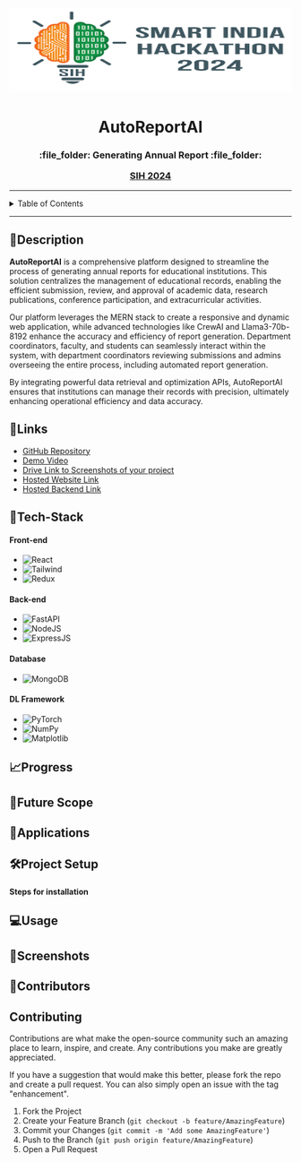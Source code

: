 <h1 align="center">
  <a href="https://github.com/CommunityOfCoders/Inheritance-2023">
    <img src="./Assets/sih.png" alt="SIH 2024" width="600" height="150">
  </a>
  
</h1>
<p>
<h1 align = "center"> <strong>AutoReportAI</strong></h1>

<h3 align = "center">

</p>
 :file_folder: Generating Annual Report :file_folder:

[SIH 2024](:file_folder:)</h3>

</div>
<hr>

<details>
<summary>Table of Contents</summary>

- [Description](#description)
- [Links](#links)
- [Tech Stack](#tech-stack)
- [Progress](#progress)
- [Future Scope](#future-scope)
- [Applications](#applications)
- [Project Setup](#project-setup)
- [Usage](#usage)
- [Contributors](#team-members)
- [Screenshots](#screenshots)

</details>
<hr>

## 📝Description

**AutoReportAI** is a comprehensive platform designed to streamline the process of generating annual reports for educational institutions. This solution centralizes the management of educational records, enabling the efficient submission, review, and approval of academic data, research publications, conference participation, and extracurricular activities.

Our platform leverages the MERN stack to create a responsive and dynamic web application, while advanced technologies like CrewAI and Llama3-70b-8192 enhance the accuracy and efficiency of report generation. Department coordinators, faculty, and students can seamlessly interact within the system, with department coordinators reviewing submissions and admins overseeing the entire process, including automated report generation.

By integrating powerful data retrieval and optimization APIs, AutoReportAI ensures that institutions can manage their records with precision, ultimately enhancing operational efficiency and data accuracy.


## 🔗Links

- [GitHub Repository](https://github.com/Manav39/SIH_Time-Limit-Exceeded_2024/new/main)
- [Demo Video]()
- [Drive Link to Screenshots of your project]()
- [Hosted Website Link]()
- [Hosted Backend Link]()


## 🤖Tech-Stack

#### Front-end
- ![React](https://img.shields.io/badge/react-%2320232a.svg?style=for-the-badge&logo=react&logoColor=%2361DAFB)
- ![Tailwind](https://img.shields.io/badge/Tailwind_CSS-38B2AC?style=for-the-badge&logo=tailwind-css&logoColor=white) 
- ![Redux](https://img.shields.io/badge/redux-%23593d88.svg?style=for-the-badge&logo=redux&logoColor=white)
#### Back-end

- ![FastAPI](https://img.shields.io/badge/fastapi-109989?style=for-the-badge&logo=FASTAPI&logoColor=white)
- ![NodeJS](https://img.shields.io/badge/Node.js-43853D?style=for-the-badge&logo=node.js&logoColor=white)
- ![ExpressJS](https://img.shields.io/badge/Express.js-404D59?style=for-the-badge)

#### Database
- ![MongoDB](https://img.shields.io/badge/MongoDB-4EA94B?style=for-the-badge&logo=mongodb&logoColor=white)

#### DL Framework

- ![PyTorch](https://img.shields.io/badge/PyTorch-%23EE4C2C.svg?style=for-the-badge&logo=PyTorch&logoColor=white)
- ![NumPy](https://img.shields.io/badge/numpy-%23013243.svg?style=for-the-badge&logo=numpy&logoColor=white)
- ![Matplotlib](https://img.shields.io/badge/Matplotlib-%23ffffff.svg?style=for-the-badge&logo=Matplotlib&logoColor=black)

## 📈Progress



## 🔮Future Scope

 

## 💸Applications



## 🛠Project Setup

#### Steps for installation



## 💻Usage




## 📱Screenshots


## 📱Contributors


## Contributing
Contributions are what make the open-source community such an amazing place to learn, inspire, and create. Any contributions you make are greatly appreciated.

If you have a suggestion that would make this better, please fork the repo and create a pull request. You can also simply open an issue with the tag "enhancement".

1. Fork the Project
2. Create your Feature Branch (`git checkout -b feature/AmazingFeature`)
3. Commit your Changes (`git commit -m 'Add some AmazingFeature'`)
4. Push to the Branch (`git push origin feature/AmazingFeature`)
5. Open a Pull Request
